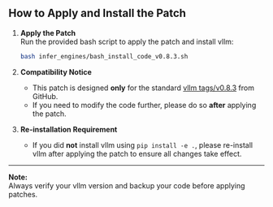 ## How to Apply and Install the Patch

1. **Apply the Patch**  
    Run the provided bash script to apply the patch and install vllm:
    ```bash
    bash infer_engines/bash_install_code_v0.8.3.sh
    ```

2. **Compatibility Notice**  
    - This patch is designed **only** for the standard [vllm tags/v0.8.3](https://github.com/vllm-project/vllm) from GitHub.
    - If you need to modify the code further, please do so **after** applying the patch.

3. **Re-installation Requirement**  
    - If you did **not** install vllm using `pip install -e .`, please re-install vllm after applying the patch to ensure all changes take effect.

---

**Note:**  
Always verify your vllm version and backup your code before applying patches.
